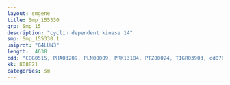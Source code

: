 ```yaml
---
layout: smgene
title: Smp_155330
grp: Smp_15
description: "cyclin dependent kinase 14"
smp: Smp_155330.1
uniprot: "G4LUN3"
length:  4638
cdd: "COG0515, PHA03209, PLN00009, PRK13184, PTZ00024, TIGR03903, cd07844, cl21453, pfam00069, smart00220"
kk: K08821
categories: sm
---
```

